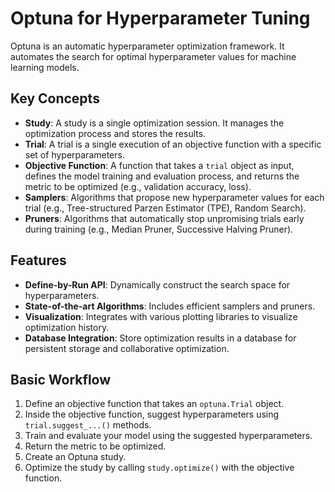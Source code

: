 # Optuna for Hyperparameter Tuning

Optuna is an automatic hyperparameter optimization framework. It automates the search for optimal hyperparameter values for machine learning models.

## Key Concepts

- **Study**: A study is a single optimization session. It manages the optimization process and stores the results.
- **Trial**: A trial is a single execution of an objective function with a specific set of hyperparameters.
- **Objective Function**: A function that takes a `trial` object as input, defines the model training and evaluation process, and returns the metric to be optimized (e.g., validation accuracy, loss).
- **Samplers**: Algorithms that propose new hyperparameter values for each trial (e.g., Tree-structured Parzen Estimator (TPE), Random Search).
- **Pruners**: Algorithms that automatically stop unpromising trials early during training (e.g., Median Pruner, Successive Halving Pruner).

## Features

- **Define-by-Run API**: Dynamically construct the search space for hyperparameters.
- **State-of-the-art Algorithms**: Includes efficient samplers and pruners.
- **Visualization**: Integrates with various plotting libraries to visualize optimization history.
- **Database Integration**: Store optimization results in a database for persistent storage and collaborative optimization.

## Basic Workflow

1.  Define an objective function that takes an `optuna.Trial` object.
2.  Inside the objective function, suggest hyperparameters using `trial.suggest_...()` methods.
3.  Train and evaluate your model using the suggested hyperparameters.
4.  Return the metric to be optimized.
5.  Create an Optuna study.
6.  Optimize the study by calling `study.optimize()` with the objective function.

